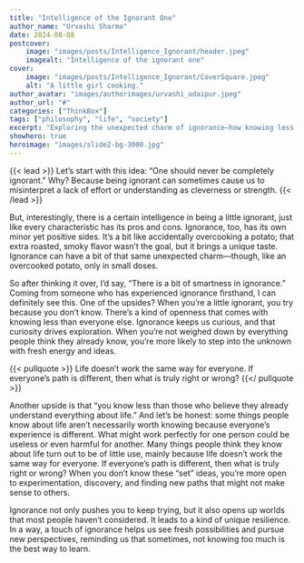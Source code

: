 ```yaml
---
title: "Intelligence of the Ignorant One"
author_name: "Urvashi Sharma"
date: 2024-08-08
postcover:
    image: "images/posts/Intelligence_Ignorant/header.jpeg"
    imagealt: "Intelligence of the ignorant one"
cover:
    image: "images/posts/Intelligence_Ignorant/CoverSquare.jpeg"
    alt: "A little girl cooking."
author_avatar: "images/authorimages/urvashi_udaipur.jpeg"
author_url: "#"
categories: ["ThinkBox"]
tags: ["philosophy", "life", "society"]
excerpt: "Exploring the unexpected charm of ignorance—how knowing less can spark curiosity, resilience, and fresh possibilities."
showhero: true
heroimage: "images/slide2-bg-3000.jpg" 
---
```

{{< lead >}}
Let’s start with this idea: “One should never be completely ignorant.” Why? Because being ignorant can sometimes cause us to misinterpret a lack of effort or understanding as cleverness or strength.
{{< /lead >}}

But, interestingly, there is a certain intelligence in being a little ignorant, just like every characteristic has its pros and cons. Ignorance, too, has its own minor yet positive sides. It’s a bit like accidentally overcooking a potato; that extra roasted, smoky flavor wasn’t the goal, but it brings a unique taste. Ignorance can have a bit of that same unexpected charm—though, like an overcooked potato, only in small doses.

So after thinking it over, I’d say, “There is a bit of smartness in ignorance.” Coming from someone who has experienced ignorance firsthand, I can definitely see this. One of the upsides? When you’re a little ignorant, you try because you don’t know. There’s a kind of openness that comes with knowing less than everyone else. Ignorance keeps us curious, and that curiosity drives exploration. When you’re not weighed down by everything people think they already know, you’re more likely to step into the unknown with fresh energy and ideas.

{{< pullquote >}}
Life doesn’t work the same way for everyone. If everyone’s path is different, then what is truly right or wrong?
{{</ pullquote >}}

Another upside is that “you know less than those who believe they already understand everything about life.” And let’s be honest: some things people know about life aren’t necessarily worth knowing because everyone’s experience is different. What might work perfectly for one person could be useless or even harmful for another. Many things people think they know about life turn out to be of little use, mainly because life doesn’t work the same way for everyone. If everyone’s path is different, then what is truly right or wrong? When you don’t know these “set” ideas, you’re more open to experimentation, discovery, and finding new paths that might not make sense to others.

Ignorance not only pushes you to keep trying, but it also opens up worlds that most people haven’t considered. It leads to a kind of unique resilience. In a way, a touch of ignorance helps us see fresh possibilities and pursue new perspectives, reminding us that sometimes, not knowing too much is the best way to learn.